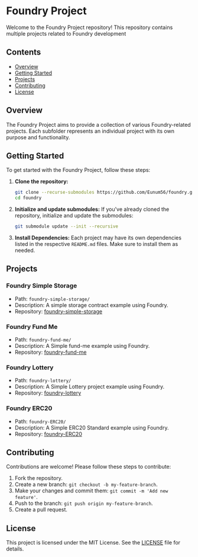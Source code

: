 # Foundry Project

Welcome to the Foundry Project repository! This repository contains multiple projects related to Foundry development

## Contents

- [Overview](#overview)
- [Getting Started](#getting-started)
- [Projects](#projects)
- [Contributing](#contributing)
- [License](#license)

## Overview

The Foundry Project aims to provide a collection of various Foundry-related projects. Each subfolder represents an individual project with its own purpose and functionality.

## Getting Started

To get started with the Foundry Project, follow these steps:

1. **Clone the repository:**

   ```bash
   git clone --recurse-submodules https://github.com/Eunum56/foundry.git
   cd foundry
   ```

2. **Initialize and update submodules:**
   If you've already cloned the repository, initialize and update the submodules:

   ```bash
   git submodule update --init --recursive
   ```

3. **Install Dependencies:**
   Each project may have its own dependencies listed in the respective `README.md` files. Make sure to install them as needed.

## Projects

### Foundry Simple Storage

- Path: `foundry-simple-storage/`
- Description: A simple storage contract example using Foundry.
- Repository: [foundry-simple-storage](https://github.com/Eunum56/foundry-simple-storage.git)

### Foundry Fund Me

- Path: `foundry-fund-me/`
- Description: A Simple fund-me example using Foundry.
- Repository: [foundry-fund-me](https://github.com/Eunum56/foundry-fund-me.git)

### Foundry Lottery

- Path: `foundry-lottery/`
- Description: A Simple Lottery project example using Foundry.
- Repository: [foundry-lottery](https://github.com/Eunum56/foundry-lottery.git)

### Foundry ERC20

- Path: `foundry-ERC20/`
- Description: A Simple ERC20 Standard example using Foundry.
- Repository: [foundry-ERC20](https://github.com/Eunum56/foundry-ERC20.git)

## Contributing

Contributions are welcome! Please follow these steps to contribute:

1. Fork the repository.
2. Create a new branch: `git checkout -b my-feature-branch`.
3. Make your changes and commit them: `git commit -m 'Add new feature'`.
4. Push to the branch: `git push origin my-feature-branch`.
5. Create a pull request.

## License

This project is licensed under the MIT License. See the [LICENSE](LICENSE) file for details.
